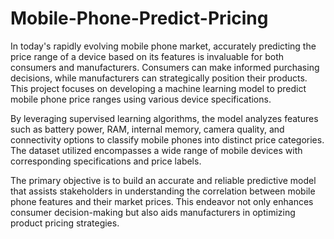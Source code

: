 # Mobile-Phone-Predict-Pricing
​In today's rapidly evolving mobile phone market, accurately predicting the price range of a device based on its features is invaluable for both consumers and manufacturers. Consumers can make informed purchasing decisions, while manufacturers can strategically position their products. This project focuses on developing a machine learning model to predict mobile phone price ranges using various device specifications.​


By leveraging supervised learning algorithms, the model analyzes features such as battery power, RAM, internal memory, camera quality, and connectivity options to classify mobile phones into distinct price categories. The dataset utilized encompasses a wide range of mobile devices with corresponding specifications and price labels.​


The primary objective is to build an accurate and reliable predictive model that assists stakeholders in understanding the correlation between mobile phone features and their market prices. This endeavor not only enhances consumer decision-making but also aids manufacturers in optimizing product pricing strategies.​


